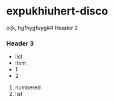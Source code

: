 # expukhiuhert-disco
oijk,
hgfhygfuyg## Header 2

### Header 3

* list
* item
* 1
* 2

1. numbered
1. list
